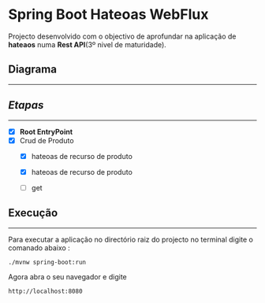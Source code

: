 # Spring Boot Hateoas WebFlux

Projecto desenvolvido com o objectivo de aprofundar na aplicação de **hateaos** numa **Rest API**(3º nivel de maturidade).

## Diagrama
---

## _Etapas_
---
- [x] **Root EntryPoint**
- [x] Crud de Produto
  - [x] hateoas de recurso de produto
  - [x] hateoas de recurso de produto
  - [ ] get



## Execução
--- 
Para executar a aplicação no directório raiz do projecto no terminal digite o comanado abaixo :
```shell script
./mvnw spring-boot:run
```

Agora abra o seu navegador e digite

``` 
http://localhost:8080
```